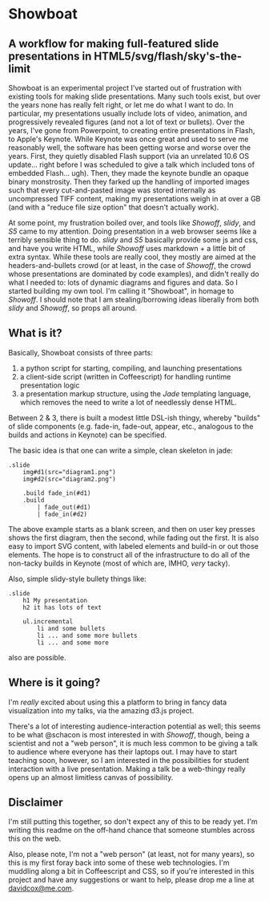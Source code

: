 # Showboat
## A workflow for making full-featured slide presentations in HTML5/svg/flash/sky's-the-limit

Showboat is an experimental project I've started out of frustration with existing tools for making slide presentations.  Many such tools exist, but over the years none has really felt right, or let me do what I want to do.  In particular, my presentations usually include lots of video, animation, and progressively revealed figures (and not a lot of text or bullets).  Over the years, I've gone from Powerpoint, to creating entire presentations in Flash, to Apple's Keynote.  While Keynote was once great and used to serve me reasonably well, the software has been getting worse and worse over the years.  First, they quietly disabled Flash support (via an unrelated 10.6 OS update... right before I was scheduled to give a talk which included tons of embedded Flash... ugh).  Then, they made the keynote bundle an opaque binary monstrosity.  Then they farked up the handling of imported images such that every cut-and-pasted image was stored internally as uncompressed TIFF content, making my presentations weigh in at over a GB (and with a "reduce file size option" that doesn't actually work).

At some point, my frustration boiled over, and tools like *Showoff*, *slidy*, and *S5* came to my attention.  Doing presentation in a web browser seems like a terribly sensible thing to do.  *slidy* and *S5* basically provide some js and css, and have you write HTML, while *Showoff* uses markdown + a little bit of extra syntax.  While these tools are really cool, they mostly are aimed at the headers-and-bullets crowd (or at least, in the case of *Showoff*, the crowd whose presentations are dominated by code examples), and didn't really do what I needed to: lots of dynamic diagrams and figures and data.  So I started building my own tool.  I'm calling it "Showboat", in homage to *Showoff*.  I should note that I am stealing/borrowing ideas liberally from both *slidy* and *Showoff*, so props all around.

## What is it?

Basically, Showboat consists of three parts:

1. a python script for starting, compiling, and launching presentations
2. a client-side script (written in Coffeescript) for handling runtime presentation logic
3. a presentation markup structure, using the *Jade* templating language, which removes the need to write a lot of needlessly dense HTML.

Between 2 & 3, there is built a modest little DSL-ish thingy, whereby "builds" of slide components (e.g. fade-in, fade-out, appear, etc., analogous to the builds and actions in Keynote) can be specified.

The basic idea is that one can write a simple, clean skeleton in jade:

    .slide
        img#d1(src="diagram1.png")
        img#d2(src="diagram2.png")

        .build fade_in(#d1)
        .build
            | fade_out(#d1)
            | fade_in(#d2)

The above example starts as a blank screen, and then on user key presses shows the first diagram, then the second, while fading out the first.  It is also easy to import SVG content, with labeled elements and build-in or out those elements.  The hope is to construct all of the infrastructure to do all of the non-tacky builds in Keynote (most of which are, IMHO, *very* tacky).

Also, simple slidy-style bullety things like:
    
    .slide
        h1 My presentation
        h2 it has lots of text
        
        ul.incremental
            li and some bullets
            li ... and some more bullets
            li ... and some more

also are possible.

## Where is it going?

I'm *really* excited about using this a platform to bring in fancy data visualization into my talks, via the amazing d3.js project.  

There's a lot of interesting audience-interaction potential as well; this seems to be what @schacon is most interested in with *Showoff*, though, being a scientist and not a "web person", it is much less common to be giving a talk to audience where everyone has their laptops out.  I may have to start teaching soon, however, so I am interested in the possibilities for student interaction with a live presentation.  Making a talk be a web-thingy really opens up an almost limitless canvas of possibility.

## Disclaimer

I'm still putting this together, so don't expect any of this to be ready yet.  I'm writing this readme on the off-hand chance that someone stumbles across this on the web.

Also, please note, I'm not a "web person" (at least, not for many years), so this is my first foray back into some of these web technologies.  I'm muddling along a bit in Coffeescript and CSS, so if you're interested in this project and have any suggestions or want to help, please drop me a line at davidcox@me.com.


